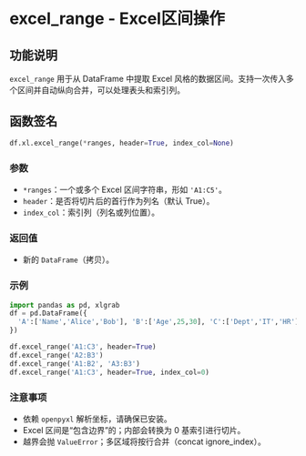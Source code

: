 # excel_range - Excel区间操作

## 功能说明

`excel_range` 用于从 DataFrame 中提取 Excel 风格的数据区间。支持一次传入多个区间并自动纵向合并，可以处理表头和索引列。

## 函数签名

```python
df.xl.excel_range(*ranges, header=True, index_col=None)
```

### 参数
- `*ranges`：一个或多个 Excel 区间字符串，形如 `'A1:C5'`。
- `header`：是否将切片后的首行作为列名（默认 True）。
- `index_col`：索引列（列名或列位置）。

### 返回值
- 新的 `DataFrame`（拷贝）。

### 示例
```python
import pandas as pd, xlgrab
df = pd.DataFrame({
  'A':['Name','Alice','Bob'], 'B':['Age',25,30], 'C':['Dept','IT','HR']
})

df.excel_range('A1:C3', header=True)
df.excel_range('A2:B3')
df.excel_range('A1:B2', 'A3:B3')
df.excel_range('A1:C3', header=True, index_col=0)
```

### 注意事项
- 依赖 `openpyxl` 解析坐标，请确保已安装。
- Excel 区间是“包含边界”的；内部会转换为 0 基索引进行切片。
- 越界会抛 `ValueError`；多区域将按行合并（concat ignore_index）。


